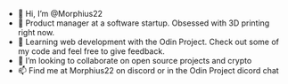- 👋 Hi, I’m @Morphius22
- 👀 Product manager at a software startup. Obsessed with 3D printing right now.
- 🌱 Learning web development with the Odin Project. Check out some of my code and feel free to give feedback.
- 💞️ I’m looking to collaborate on open source projects and crypto
- 📫 Find me at Morphius22 on discord or in the Odin Project dicord chat

<!---
Morphius22/Morphius22 is a ✨ special ✨ repository because its `README.md` (this file) appears on your GitHub profile.
You can click the Preview link to take a look at your changes.
--->
